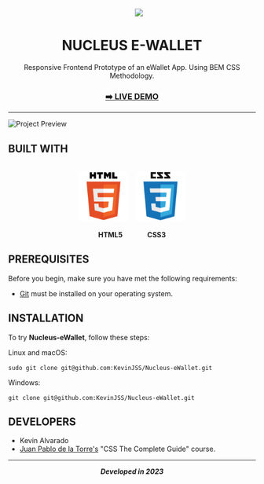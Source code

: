 <div align="center">
  <br/>
  <span>&nbsp;&nbsp;&nbsp;&nbsp;&nbsp;&nbsp;</span>
  <img src="https://user-images.githubusercontent.com/103754829/216651614-f3864b2a-f650-42a8-a4a4-e6c7b36f51da.png" width="250px" height="auto"/>

  <div>
    <h1>NUCLEUS E-WALLET</h1>
  </div>
</div>

<p align="center">Responsive Frontend Prototype of an eWallet App. Using BEM CSS Methodology.</p>

<div align="center">
  <h3><a href="https://nucleus-ewallet-kevjs.netlify.app/">➡️ LIVE DEMO</a></h3>
  <hr/>
</div> 

<img src="https://user-images.githubusercontent.com/103754829/215129662-e641129d-ee87-456c-8c72-d56075b34af8.png" alt="Project Preview"/>

## BUILT WITH
<br/>

<div align="center">
  <img src="https://raw.githubusercontent.com/devicons/devicon/master/icons/html5/html5-original-wordmark.svg" alt="html5" width="100" height="100"/>
  <span>&nbsp;&nbsp;</span>
  <img src="https://raw.githubusercontent.com/devicons/devicon/master/icons/css3/css3-original-wordmark.svg" alt="css3" width="100" height="100"/>
</div>

<br/>

<div align="center">
    <strong>HTML5</strong>
    <strong>&nbsp;&nbsp;&nbsp;&nbsp;&nbsp;&nbsp;&nbsp;&nbsp;&nbsp;&nbsp;&nbsp;&nbsp;&nbsp;&nbsp;CSS3</strong>
</div>

## PREREQUISITES
Before you begin, make sure you have met the following requirements:
* <a href="https://git-scm.com/downloads" target="_blank">Git</a> must be installed on your operating system.

## INSTALLATION
To try <strong>Nucleus-eWallet</strong>, follow these steps:

Linux and macOS:
```
sudo git clone git@github.com:KevinJSS/Nucleus-eWallet.git
```

Windows:
```
git clone git@github.com:KevinJSS/Nucleus-eWallet.git
```

## DEVELOPERS
* Kevin Alvarado
* <a href="https://github.com/codigoconjuan">Juan Pablo de la Torre's</a> "CSS The Complete Guide" course.

<hr/>

<div align="center">
  <strong><i>Developed in 2023</i></strong>
</div>
